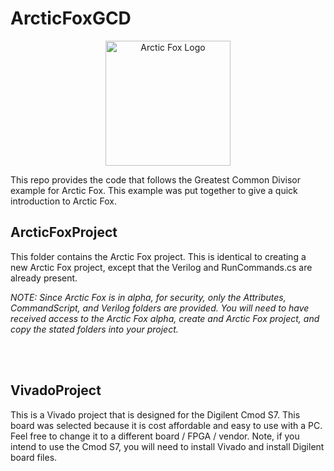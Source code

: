 # ArcticFoxGCD

<p align="center">
    <img src="https://icii.io/wp-content/uploads/2022/09/New-Arctic-Fox-Logo.Blue_-1.svg" alt="Arctic Fox Logo" style="width:200px"/>
</p>
This repo provides the code that follows the Greatest Common Divisor example for Arctic Fox. This example was put together to give a quick introduction to Arctic Fox. 

## ArcticFoxProject
This folder contains the Arctic Fox project. This is identical to creating a new Arctic Fox project, except that the Verilog and RunCommands.cs are already present.

*NOTE: Since Arctic Fox is in alpha, for security, only the Attributes, CommandScript, and Verilog folders are provided. You will need to have received access to the Arctic Fox alpha, create and Arctic Fox project, and copy the stated folders into your project.*

<br>
<br>

## VivadoProject
This is a Vivado project that is designed for the <a src="https://digilent.com/shop/cmod-s7-breadboardable-spartan-7-fpga-module/">Digilent Cmod S7</a>. This board was selected because it is cost affordable and easy to use with a PC. Feel free to change it to a different board / FPGA / vendor. Note, if you intend to use the Cmod S7, you will need to install Vivado and install Digilent board files. 